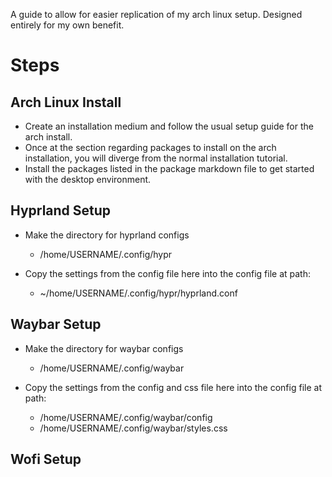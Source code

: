 
A guide to allow for easier replication of my arch linux setup. Designed entirely for my own benefit.



# Steps

## Arch Linux Install
- Create an installation medium and follow the usual setup guide for the arch install.
- Once at the section regarding packages to install on the arch installation, you will diverge from the normal installation tutorial.
- Install the packages listed in the package markdown file to get started with the desktop environment.

## Hyprland Setup
- Make the directory for hyprland configs
  - /home/USERNAME/.config/hypr

- Copy the settings from the config file here into the config file at path:
  - ~/home/USERNAME/.config/hypr/hyprland.conf

## Waybar Setup
- Make the directory for waybar configs
  - /home/USERNAME/.config/waybar

- Copy the settings from the config and css file here into the config file at path:
  - /home/USERNAME/.config/waybar/config
  - /home/USERNAME/.config/waybar/styles.css

## Wofi Setup

